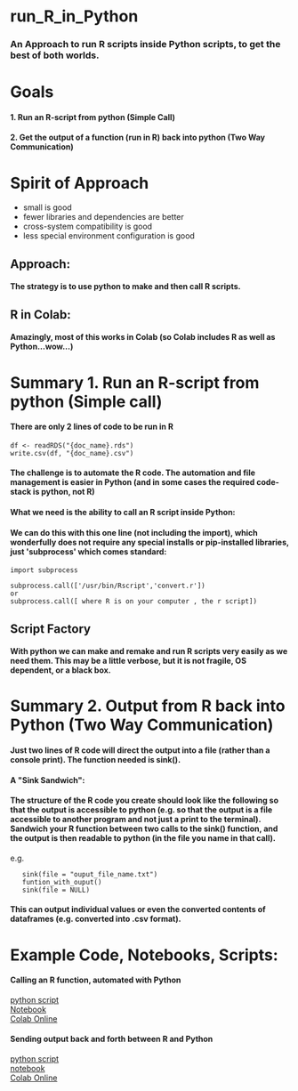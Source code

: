 # run_R_in_Python
### An Approach to run R scripts inside Python scripts, to get the best of both worlds.


# Goals
#### 1. Run an R-script from python (Simple Call)
#### 2. Get the output of a function (run in R) back into python (Two Way Communication)


# Spirit of Approach
- small is good
- fewer libraries and dependencies are better
- cross-system compatibility is good
- less special environment configuration is good


## Approach:
#### The strategy is to use python to make and then call R scripts.


## R in Colab:
#### Amazingly, most of this works in Colab (so Colab includes R as well as Python...wow...)


# Summary 1. Run an R-script from python (Simple call)
#### There are only 2 lines of code to be run in R
```
df <- readRDS("{doc_name}.rds")
write.csv(df, "{doc_name}.csv")
```
#### The challenge is to automate the R code. The automation and file management is easier in Python (and in some cases the required code-stack is python, not R)
 
#### What we need is the ability to call an R script inside Python:
#### We can do this with this one line (not including the import), which wonderfully does not require any special installs or pip-installed libraries, just 'subprocess' which comes standard:
```
import subprocess
 
subprocess.call(['/usr/bin/Rscript','convert.r'])
or
subprocess.call([ where R is on your computer , the r script])
```
## Script Factory
#### With python we can make and remake and run R scripts very easily as we need them. This may be a little verbose, but it is not fragile, OS dependent, or a black box. 

# Summary 2. Output from R back into Python (Two Way Communication)

#### Just two lines of R code will direct the output into a file (rather than a console print). The function needed is sink(). 
 
#### A "Sink Sandwich":
#### The structure of the R code you create should look like the following so that the output is accessible to python (e.g. so that the output is a file accessible to another program and not just a print to the terminal). Sandwich your R function between two calls to the sink() function, and the output is then readable to python (in the file you name in that call).    
e.g.
```
   sink(file = "ouput_file_name.txt")
   funtion_with_ouput()
   sink(file = NULL)
```
#### This can output individual values or even the converted contents of dataframes (e.g. converted into .csv format). 
 

# Example Code, Notebooks, Scripts:

#### Calling an R function, automated with Python
[python script](https://github.com/lineality/run_R_in_Python/blob/main/py_r_csv.py)  
[Notebook](https://github.com/lineality/run_R_in_Python/blob/main/colab_py_r_csv_test.ipynb)  
[Colab Online](https://colab.research.google.com/drive/1AI3a2gWrKikqaS6HKDvKqFbn-WZkdmYU?usp=sharing#scrollTo=eQ1ExjI0erk_) 

#### Sending output back and forth between R and Python
[python script](https://github.com/lineality/run_R_in_Python/blob/main/two_way_py_r.py)  
[notebook](https://github.com/lineality/run_R_in_Python/blob/main/2_Way_Py_R.ipynb)  
[Colab Online](https://colab.research.google.com/drive/1D3A6btJgyhJ0VH7j6oqQC6SSUkK4xBAT?usp=sharing) 




